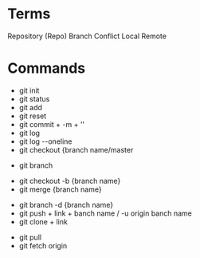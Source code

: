 # Terms

Repository (Repo)
Branch
Conflict
Local
Remote

# Commands

- git init
- git status
- git add
- git reset
- git commit + -m + ''
- git log
- git log --oneline
- git checkout {branch name/master
<!-- check branch  -->
- git branch
<!-- creat branch  -->
- git checkout -b {branch name}
- git merge {branch name}
<!-- delete branch  -->
- git branch -d {branch name}
- git push + link + banch name / -u origin banch name
- git clone + link
<!-- merge on git with master now local  -->
- git pull
- git fetch origin
